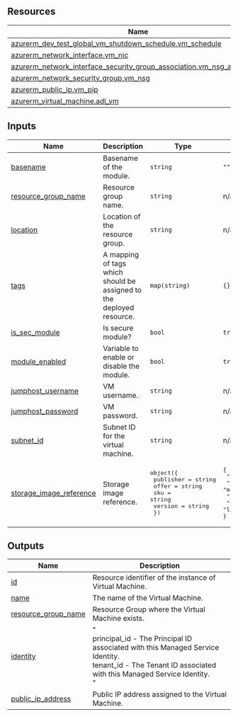 <!-- BEGIN_TF_DOCS -->
## Resources

| Name | Type |
|------|------|
| [azurerm_dev_test_global_vm_shutdown_schedule.vm_schedule](https://registry.terraform.io/providers/hashicorp/azurerm/latest/docs/resources/dev_test_global_vm_shutdown_schedule) | resource |
| [azurerm_network_interface.vm_nic](https://registry.terraform.io/providers/hashicorp/azurerm/latest/docs/resources/network_interface) | resource |
| [azurerm_network_interface_security_group_association.vm_nsg_association](https://registry.terraform.io/providers/hashicorp/azurerm/latest/docs/resources/network_interface_security_group_association) | resource |
| [azurerm_network_security_group.vm_nsg](https://registry.terraform.io/providers/hashicorp/azurerm/latest/docs/resources/network_security_group) | resource |
| [azurerm_public_ip.vm_pip](https://registry.terraform.io/providers/hashicorp/azurerm/latest/docs/resources/public_ip) | resource |
| [azurerm_virtual_machine.adl_vm](https://registry.terraform.io/providers/hashicorp/azurerm/latest/docs/resources/virtual_machine) | resource |

## Inputs

| Name | Description | Type | Default | Required |
|------|-------------|------|---------|:--------:|
| <a name="input_basename"></a> [basename](#input\_basename) | Basename of the module. | `string` | `""` | no |
| <a name="input_resource_group_name"></a> [resource\_group\_name](#input\_resource\_group\_name) | Resource group name. | `string` | n/a | yes |
| <a name="input_location"></a> [location](#input\_location) | Location of the resource group. | `string` | n/a | yes |
| <a name="input_tags"></a> [tags](#input\_tags) | A mapping of tags which should be assigned to the deployed resource. | `map(string)` | `{}` | no |
| <a name="input_is_sec_module"></a> [is\_sec\_module](#input\_is\_sec\_module) | Is secure module? | `bool` | `true` | no |
| <a name="input_module_enabled"></a> [module\_enabled](#input\_module\_enabled) | Variable to enable or disable the module. | `bool` | `true` | no |
| <a name="input_jumphost_username"></a> [jumphost\_username](#input\_jumphost\_username) | VM username. | `string` | n/a | yes |
| <a name="input_jumphost_password"></a> [jumphost\_password](#input\_jumphost\_password) | VM password. | `string` | n/a | yes |
| <a name="input_subnet_id"></a> [subnet\_id](#input\_subnet\_id) | Subnet ID for the virtual machine. | `string` | n/a | yes |
| <a name="input_storage_image_reference"></a> [storage\_image\_reference](#input\_storage\_image\_reference) | Storage image reference. | <pre>object({<br>    publisher = string<br>    offer     = string<br>    sku       = string<br>    version   = string<br>  })</pre> | <pre>{<br>  "offer": "dsvm-win-2019",<br>  "publisher": "microsoft-dsvm",<br>  "sku": "server-2019",<br>  "version": "latest"<br>}</pre> | no |

## Outputs

| Name | Description |
|------|-------------|
| <a name="output_id"></a> [id](#output\_id) | Resource identifier of the instance of Virtual Machine. |
| <a name="output_name"></a> [name](#output\_name) | The name of the Virtual Machine. |
| <a name="output_resource_group_name"></a> [resource\_group\_name](#output\_resource\_group\_name) | Resource Group where the Virtual Machine exists. |
| <a name="output_identity"></a> [identity](#output\_identity) | "<br>      principal\_id - The Principal ID associated with this Managed Service Identity.<br>      tenant\_id - The Tenant ID associated with this Managed Service Identity.<br>  " |
| <a name="output_public_ip_address"></a> [public\_ip\_address](#output\_public\_ip\_address) | Public IP address assigned to the Virtual Machine. |
<!-- END_TF_DOCS -->
